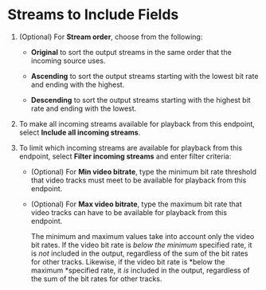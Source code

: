 # Streams to Include Fields<a name="endpoints-smooth-include-streams"></a>

1. \(Optional\) For **Stream order**, choose from the following:

   + **Original** to sort the output streams in the same order that the incoming source uses\.

   + **Ascending** to sort the output streams starting with the lowest bit rate and ending with the highest\.

   + **Descending** to sort the output streams starting with the highest bit rate and ending with the lowest\.

1. To make all incoming streams available for playback from this endpoint, select **Include all incoming streams**\.

1. To limit which incoming streams are available for playback from this endpoint, select **Filter incoming streams** and enter filter criteria:

   + \(Optional\) For **Min video bitrate**, type the minimum bit rate threshold that video tracks must meet to be available for playback from this endpoint\.

   + \(Optional\) For **Max video bitrate**, type the maximum bit rate that video tracks can have to be available for playback from this endpoint\.

     The minimum and maximum values take into account only the video bit rates\. If the video bit rate is *below the minimum* specified rate, it is *not* included in the output, regardless of the sum of the bit rates for other tracks\. Likewise, if the video bit rate is *below the maximum *specified rate, it *is* included in the output, regardless of the sum of the bit rates for other tracks\.